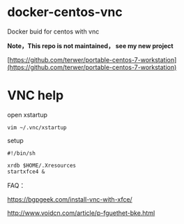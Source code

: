 # docker-centos-vnc
Docker buid for centos with vnc

**Note，This repo is not maintained， see my new project**

[https://github.com/terwer/portable-centos-7-workstation](https://github.com/terwer/portable-centos-7-workstation)

# VNC help

open xstartup

```
vim ~/.vnc/xstartup
```

setup

```
#!/bin/sh

xrdb $HOME/.Xresources
startxfce4 &
```

FAQ：

https://bgpgeek.com/install-vnc-with-xfce/

http://www.voidcn.com/article/p-fguethet-bke.html

